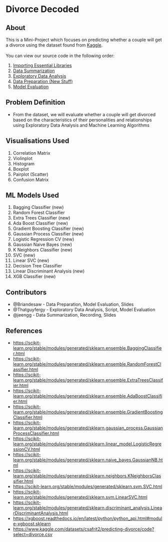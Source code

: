 # **Divorce Decoded**

## About

This is a Mini-Project which focuses on predicting whether a couple will get a divorce using the dataset found from [Kaggle](https://www.kaggle.com/datasets/csafrit2/predicting-divorce/code?select=divorce.csv). 
<br><br>
You can view our source code in the following order:
1. [Importing Essential Libraries](#libraries)
2. [Data Summarization](#data_summarization)
3. [Exploratory Data Analysis](#eda)
4. [Data Preparation (New Stuff)](#dataprep) 
5. [Model Evaluation](#modelselect)

## Problem Definition

- From the dataset, we will evaluate whether a couple will get divorced based on the characteristics of their personalities and relationships using Exploratory Data Analysis and Machine Learning Algorithms

## Visualisations Used
1. Correlation Matrix 
2. Violinplot
3. Histogram
4. Boxplot
5. Pairplot (Scatter)
6. Confusion Matrix

## ML Models Used

1. Bagging Classifier (new)
2. Random Forest Classifier 
3. Extra Trees Classifier (new)
4. Ada Boost Classifier (new)
5. Gradient Boosting Classifier (new)
6. Gaussian Process Classifier (new)
7. Logistic Regression CV (new)
8. Gaussian Naive Bayes (new)
9. K Neighbors Classifier (new)
10. SVC (new)
11. Linear SVC (new)
12. Decision Tree Classifier
13. Linear Discriminant Analysis (new)
14. XGB Classifier (new)


## Contributors

- @Briandesaw -  Data Preparation, Model Evaluation, Slides
- @Thatguyfergy - Exploratory Data Analysis, Script, Model Evaluation
- @jeengg - Data Summarization, Recording, Slides

## References
- https://scikit-learn.org/stable/modules/generated/sklearn.ensemble.BaggingClassifier.html
- https://scikit-learn.org/stable/modules/generated/sklearn.ensemble.RandomForestClassifier.html
- https://scikit-learn.org/stable/modules/generated/sklearn.ensemble.ExtraTreesClassifier.html
- https://scikit-learn.org/stable/modules/generated/sklearn.ensemble.AdaBoostClassifier.html
- https://scikit-learn.org/stable/modules/generated/sklearn.ensemble.GradientBoostingClassifier.html
- https://scikit-learn.org/stable/modules/generated/sklearn.gaussian_process.GaussianProcessClassifier.html
- https://scikit-learn.org/stable/modules/generated/sklearn.linear_model.LogisticRegressionCV.html
- https://scikit-learn.org/stable/modules/generated/sklearn.naive_bayes.GaussianNB.html
- https://scikit-learn.org/stable/modules/generated/sklearn.neighbors.KNeighborsClassifier.html
- https://scikit-learn.org/stable/modules/generated/sklearn.svm.SVC.html
- https://scikit-learn.org/stable/modules/generated/sklearn.svm.LinearSVC.html
- https://scikit-learn.org/stable/modules/generated/sklearn.discriminant_analysis.LinearDiscriminantAnalysis.html
- https://xgboost.readthedocs.io/en/latest/python/python_api.html#module-xgboost.sklearn
- https://www.kaggle.com/datasets/csafrit2/predicting-divorce/code?select=divorce.csv